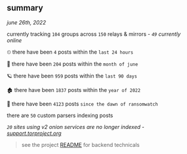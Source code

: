 
## summary
_june 26th, 2022_

currently tracking `104` groups across `150` relays & mirrors - _`49` currently online_

⏲ there have been `4` posts within the `last 24 hours`

🦈 there have been `204` posts within the `month of june`

🪐 there have been `959` posts within the `last 90 days`

🏚 there have been `1837` posts within the `year of 2022`

🦕 there have been `4123` posts `since the dawn of ransomwatch`

there are `50` custom parsers indexing posts

_`20` sites using v2 onion services are no longer indexed - [support.torproject.org](https://support.torproject.org/onionservices/v2-deprecation/)_

> see the project [README](https://github.com/joshhighet/ransomwatch#ransomwatch--) for backend technicals
